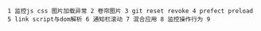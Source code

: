 `1 监控js css 图片加载异常 2 卷帘图片 3 git reset revoke 4 prefect preload 5 link script与dom解析 6 通知栏滚动 7 混合应用 8 监控操作行为 9 `
